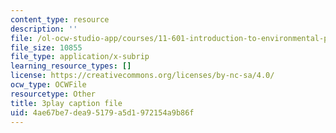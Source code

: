 ```yaml
---
content_type: resource
description: ''
file: /ol-ocw-studio-app/courses/11-601-introduction-to-environmental-policy-and-planning-fall-2016/4ae67be7dea95179a5d1972154a9b86f_klPt8DrL5tc.vtt
file_size: 10855
file_type: application/x-subrip
learning_resource_types: []
license: https://creativecommons.org/licenses/by-nc-sa/4.0/
ocw_type: OCWFile
resourcetype: Other
title: 3play caption file
uid: 4ae67be7-dea9-5179-a5d1-972154a9b86f
---
```

